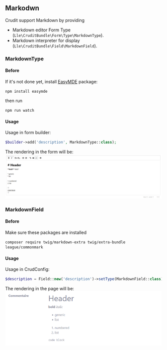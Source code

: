 ## Markodwn

Crudit support Markdown by providing 
- Markdown editor Form Type (`Lle\CruditBundle\Form\Type\MarkdownType`). 
- Markdown interpreter for display (`Lle\CruditBundle\Field\MarkdownField`).

### MarkdownType

#### Before
If it's not done yet, install [EasyMDE](https://github.com/Ionaru/easy-markdown-editor) package:
```
npm install easymde
```
then run
````
npm run watch
````

#### Usage
Usage in form builder:
````php
$builder->add('description', MarkdownType::class);
````
The rendering in the form will be:
![](img/markdown_editor.png)


### MarkdownField

#### Before
Make sure these packages are installed 
```
composer require twig/markdown-extra twig/extra-bundle league/commonmark
```


#### Usage
Usage in CrudConfig:
````php
$description = Field::new('description')->setType(MarkdownField::class);
````
The rendering in the page will be:
![](img/markdown_interpretor.png)
